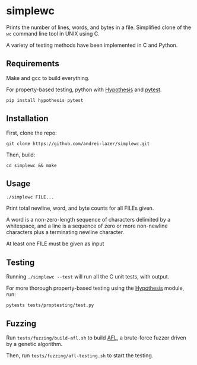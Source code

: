 # simplewc

Prints the number of lines, words, and bytes in a file. Simplified clone of the `wc` command line tool in UNIX using C.

A variety of testing methods have been implemented in C and Python.


## Requirements
Make and gcc to build everything.

For property-based testing, python with [Hypothesis](https://github.com/HypothesisWorks/hypothesis) and [pytest](https://github.com/pytest-dev/pytest).

`pip install hypothesis pytest`


## Installation
First, clone the repo:

`git clone https://github.com/andrei-lazer/simplewc.git`

Then, build:

`cd simplewc && make`


## Usage

`./simplewc FILE...`

Print total newline, word, and byte counts for all FILEs given.

A word is a non-zero-length sequence of characters delimited by a whitespace,
and a line is a sequence of zero or more non-newline characters plus a 
terminating newline character.

At least one FILE must be given as input

## Testing

Running `./simplewc --test` will run all the C unit tests, with output.

For more thorough property-based testing using the [Hypothesis](https://github.com/HypothesisWorks/hypothesis) module, run:

`pytests tests/proptesting/test.py`


## Fuzzing

Run `tests/fuzzing/build-afl.sh` to build [AFL](https://github.com/google/AFL), a brute-force fuzzer driven by a genetic algorithm.

Then, run `tests/fuzzing/afl-testing.sh` to start the testing.

